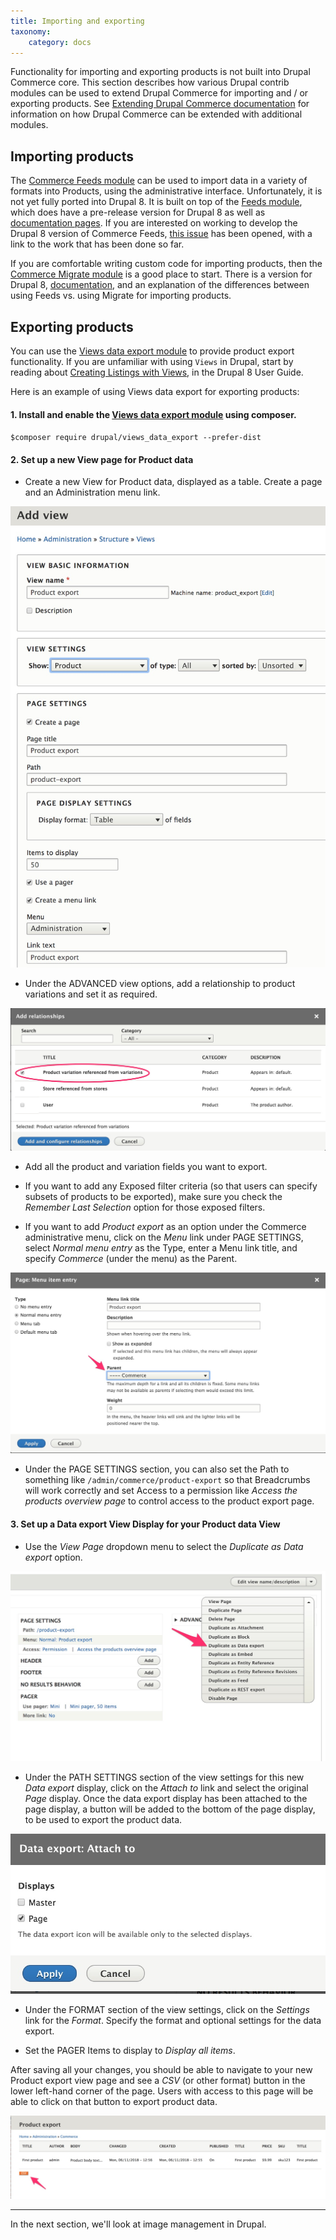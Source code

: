 ```yaml
---
title: Importing and exporting
taxonomy:
    category: docs
---
```


Functionality for importing and exporting products is not built into Drupal Commerce core. This section describes how various Drupal contrib modules can be used to extend Drupal Commerce for importing and / or exporting products. See [Extending Drupal Commerce documentation](../../../02.install-update/06.extending) for information on how Drupal Commerce can be extended with additional modules.


## Importing products
The [Commerce Feeds module] can be used to import data in a variety of formats into Products, using the administrative interface. Unfortunately, it is not yet fully ported into Drupal 8. It is built on top of the [Feeds module], which does have a pre-release version for Drupal 8 as well as [documentation pages]. If you are interested on working to develop the Drupal 8 version of Commerce Feeds, [this issue] has been opened, with a link to the work that has been done so far.


If you are comfortable writing custom code for importing products, then the [Commerce Migrate module] is a good place to start. There is a version for Drupal 8, [documentation], and an explanation of the differences between using Feeds vs. using Migrate for importing products.


## Exporting products
You can use the [Views data export module] to provide product export functionality. If you are unfamiliar with using `Views` in Drupal, start by reading about [Creating Listings with Views], in the Drupal 8 User Guide.

Here is an example of using Views data export for exporting products:

#### 1. Install and enable the [Views data export module] using composer.

`` $composer require drupal/views_data_export --prefer-dist ``

#### 2. Set up a new View page for Product data
 -  Create a new View for Product data, displayed as a table. Create a page and an Administration menu link.

![Add product export view](../../images/product-export-view-01.jpg)

 - Under the ADVANCED view options, add a relationship to product variations and set it as required.

![Add view relationship](../../images/product-export-view-02.jpg)

 - Add all the product and variation fields you want to export.

 - If you want to add any Exposed filter criteria (so that users can specify subsets of products to be exported), make sure you check the *Remember Last Selection* option for those exposed filters.

 - If you want to add *Product export* as an option under the Commerce administrative menu, click on the *Menu* link under PAGE SETTINGS, select *Normal menu entry* as the Type, enter a Menu link title, and specify *Commerce* (under the <Administration> menu) as the Parent.

![Create menu link](../../images/product-export-view-03.jpg)

 - Under the PAGE SETTINGS section, you can also set the Path to something like `/admin/commerce/product-export` so that Breadcrumbs will work correctly and set Access to a permission like *Access the products overview page* to control access to the product export page.

#### 3. Set up a Data export View Display for your Product data View
 - Use the *View Page* dropdown menu to select the *Duplicate as Data export* option.

![Create data export display](../../images/product-export-view-04.jpg)

 - Under the PATH SETTINGS section of the view settings for this new *Data export* display, click on the *Attach to* link and select the original *Page* display. Once the data export display has been attached to the page display, a button will be added to the bottom of the page display, to be used to export the product data.

![Attach data export display](../../images/product-export-view-05.jpg)

 - Under the FORMAT section of the view settings, click on the *Settings* link for the *Format*. Specify the format and optional settings for the data export.

 - Set the PAGER Items to display to *Display all items*.

After saving all your changes, you should be able to navigate to your new Product export view page and see a *CSV* (or other format) button in the lower left-hand corner of the page. Users with access to this page will be able to click on that button to export product data.

![Finished product export page](../../images/product-export-view-06.jpg)

---
In the next section, we'll look at image management in Drupal.

[Creating Listings with Views]: https://www.drupal.org/docs/user_guide/en/views-chapter.html
[Commerce Feeds module]: https://www.drupal.org/project/commerce_feeds
[Feeds module]: https://www.drupal.org/project/feeds
[documentation pages]: https://www.drupal.org/docs/8/modules/feeds
[this issue]: https://www.drupal.org/project/commerce_feeds/issues/2931860
[Commerce Migrate module]: https://www.drupal.org/project/commerce_migrate
[documentation]: https://www.drupal.org/docs/8/modules/commerce-migrate
[Views data export module]: https://www.drupal.org/project/views_data_export
